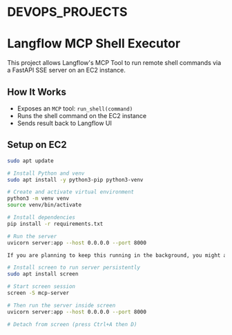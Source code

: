 # DEVOPS_PROJECTS
# Langflow MCP Shell Executor

This project allows Langflow's MCP Tool to run remote shell commands via a FastAPI SSE server on an EC2 instance.

## How It Works

- Exposes an `MCP` tool: `run_shell(command)`
- Runs the shell command on the EC2 instance
- Sends result back to Langflow UI

## Setup on EC2

```bash
sudo apt update

# Install Python and venv
sudo apt install -y python3-pip python3-venv

# Create and activate virtual environment
python3 -m venv venv
source venv/bin/activate

# Install dependencies
pip install -r requirements.txt

# Run the server
uvicorn server:app --host 0.0.0.0 --port 8000

If you are planning to keep this running in the background, you might also want to add:

# Install screen to run server persistently
sudo apt install screen

# Start screen session
screen -S mcp-server

# Then run the server inside screen
uvicorn server:app --host 0.0.0.0 --port 8000

# Detach from screen (press Ctrl+A then D)
